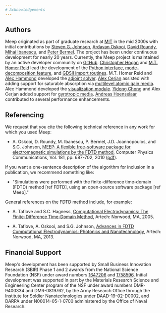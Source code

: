 ```yaml
---
# Acknowledgements
---
```


Authors
-------

Meep originated as part of graduate research at [MIT](https://en.wikipedia.org/wiki/Massachusetts_Institute_of_Technology) in the mid 2000s with initial contributions by [Steven G. Johnson](http://math.mit.edu/~stevenj/), [Ardavan Oskooi](http://ab-initio.mit.edu/~oskooi/), [David Roundy](http://physics.oregonstate.edu/~roundyd/), [Mihai Ibanescu](https://www.linkedin.com/in/mihai-ibanescu-2b147825/), and [Peter Bermel](http://web.ics.purdue.edu/~pbermel/). The project has been under continuous development for nearly 20 years. Currently, the Meep project is maintained by an active developer community on [GitHub](https://github.com/NanoComp/meep). [Christopher Hogan](https://github.com/ChristopherHogan) and [M.T. Homer Reid](http://homerreid.dyndns.org/) lead the development of the [Python interface](Python_User_Interface.md), [mode-decomposition feature](Python_Tutorials/Mode_Decomposition.md), and [GDSII import routines](Python_Tutorials/GDSII_Import.md). M.T. Homer Reid and [Alec Hammond](https://github.com/smartalecH/) developed the [adjoint solver](Python_Tutorials/Adjoint_Solver.md). [Alex Cerjan](http://www.alexcerjan.com/) assisted with adding support for saturable absorption via [multilevel atomic gain media](Materials.md#saturable-gain-and-absorption). Alec Hammond developed the [visualization module](Python_User_Interface.md#data-visualization). [Yidong Chong](http://www1.spms.ntu.edu.sg/~ydchong/bio.html) and Alex Cerjan added support for [gyrotropic media](Materials.md#gyrotropic-media). [Andreas Hoenselaar](https://github.com/ahoenselaar) contributed to several performance enhancements.

Referencing
-----------

We request that you cite the following technical reference in any work for which you used Meep:

- A. Oskooi, D. Roundy, M. Ibanescu, P. Bermel, J.D. Joannopoulos, and S.G. Johnson, [MEEP: A flexible free-software package for electromagnetic simulations by the FDTD method](http://dx.doi.org/doi:10.1016/j.cpc.2009.11.008), Computer Physics Communications, Vol. 181, pp. 687-702, 2010 ([pdf](http://ab-initio.mit.edu/~oskooi/papers/Oskooi10.pdf)).

If you want a one-sentence description of the algorithm for inclusion in a publication, we recommend something like:

- "Simulations were performed with the finite-difference time-domain (FDTD) method [ref FDTD], using an open-source software package [ref Meep]."

General references on the FDTD method include, for example:

- A. Taflove and S.C. Hagness, [Computational Electrodynamics: The Finite-Difference Time-Domain Method](https://www.amazon.com/Computational-Electrodynamics-Finite-Difference-Time-Domain-Method/dp/1580538320), Artech: Norwood, MA, 2005.

- A. Taflove, A. Oskooi, and S.G. Johnson, [Advances in FDTD Computational Electrodynamics: Photonics and Nanotechnology](https://www.amazon.com/Advances-FDTD-Computational-Electrodynamics-Nanotechnology/dp/1608071707), Artech: Norwood, MA, 2013.

Financial Support
-----------------

Meep's development has been supported by Small Business Innovation Research (SBIR) Phase 1 and 2 awards from the National Science Foundation (NSF) under award numbers [1647206](https://www.nsf.gov/awardsearch/showAward?AWD_ID=1647206) and [1758596](https://www.nsf.gov/awardsearch/showAward?AWD_ID=1758596). Initial development was supported in part by the Materials Research Science and Engineering Center program of the NSF under award numbers DMR-9400334 and DMR-0819762, by the Army Research Office through the Institute for Soldier Nanotechnologies under DAAD-19-02-D0002, and DARPA under N00014-05-1-0700 administered by the Office of Naval Research.

